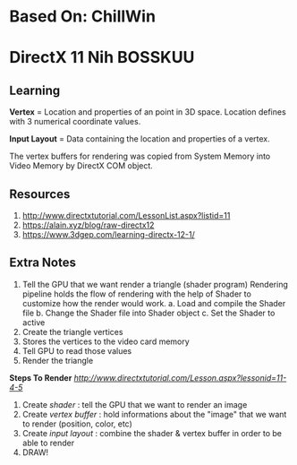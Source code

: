# Based On: ChillWin

# DirectX 11 Nih BOSSKUU

## Learning

**Vertex** = Location and properties of an point in 3D space. Location defines with 3 numerical coordinate values.

**Input Layout** = Data containing the location and properties of a vertex.

The vertex buffers for rendering was copied from System Memory into Video Memory by DirectX COM object.

## Resources

1. http://www.directxtutorial.com/LessonList.aspx?listid=11
2. https://alain.xyz/blog/raw-directx12
3. https://www.3dgep.com/learning-directx-12-1/

## Extra Notes

1. Tell the GPU that we want render a triangle (shader program)
	Rendering pipeline holds the flow of rendering with the help of
	Shader to customize how the render would work.
		a. Load and compile the Shader file
		b. Change the Shader file into Shader object
		c. Set the Shader to active
2. Create the triangle vertices
3. Stores the vertices to the video card memory
4. Tell GPU to read those values
5. Render the triangle

**Steps To Render**
_http://www.directxtutorial.com/Lesson.aspx?lessonid=11-4-5_
1. Create *shader*			: tell the GPU that we want to render an image
2. Create *vertex buffer*	: hold informations about the "image" that we want to render (position, color, etc)
3. Create *input layout*	: combine the shader & vertex buffer in order to be able to render
4. DRAW!




